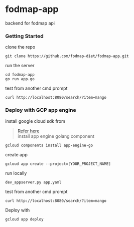 # fodmap-app
backend for fodmap api

### Getting Started
clone the repo
```
git clone https://github.com/fodmap-diet/fodmap-app.git
```
run the server
```
cd fodmap-app
go run app.go
```
test from another cmd prompt
```
curl http://localhost:8080/search/?item=mango
```

### Deploy with GCP app engine
install google cloud sdk from   
> [Refer here](https://cloud.google.com/sdk/docs/)    
install app engine golang component   
```
gcloud components install app-engine-go
```
create app
```
gcloud app create --project=[YOUR_PROJECT_NAME]
```
run locally
```
dev_appserver.py app.yaml
```
test from another cmd prompt
```
curl http://localhost:8080/search/?item=mango
```
Deploy with
```
gcloud app deploy
```
